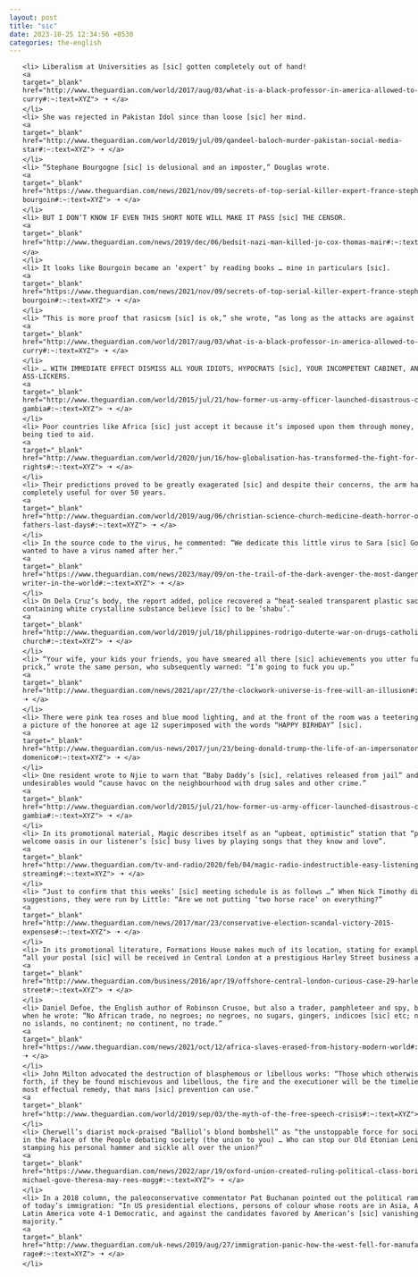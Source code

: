 ```yaml
---
layout: post
title: "sic"
date: 2023-10-25 12:34:56 +0530
categories: the-english
---
```

<style>
    ol {
        width: 800px;
        margin: 0 auto;
    }
ol li {
    font-size: 18px;
    line-height: 1.5;
    padding-bottom: 8px;
}
</style>
<ol>

    <li> Liberalism at Universities as [sic] gotten completely out of hand!
    <a 
    target="_blank" 
    href="http://www.theguardian.com/world/2017/aug/03/what-is-a-black-professor-in-america-allowed-to-say-tommy-j-curry#:~:text=XYZ"> 🠢 </a>
    </li>
    <li> She was rejected in Pakistan Idol since than loose [sic] her mind.
    <a 
    target="_blank" 
    href="http://www.theguardian.com/world/2019/jul/09/qandeel-baloch-murder-pakistan-social-media-star#:~:text=XYZ"> 🠢 </a>
    </li>
    <li> “Stephane Bourgogne [sic] is delusional and an imposter,” Douglas wrote.
    <a 
    target="_blank" 
    href="https://www.theguardian.com/news/2021/nov/09/secrets-of-top-serial-killer-expert-france-stephane-bourgoin#:~:text=XYZ"> 🠢 </a>
    </li>
    <li> BUT I DON’T KNOW IF EVEN THIS SHORT NOTE WILL MAKE IT PASS [sic] THE CENSOR.
    <a 
    target="_blank" 
    href="http://www.theguardian.com/news/2019/dec/06/bedsit-nazi-man-killed-jo-cox-thomas-mair#:~:text=XYZ"> 🠢 </a>
    </li>
    <li> It looks like Bourgoin became an ‘expert’ by reading books … mine in particulars [sic].
    <a 
    target="_blank" 
    href="https://www.theguardian.com/news/2021/nov/09/secrets-of-top-serial-killer-expert-france-stephane-bourgoin#:~:text=XYZ"> 🠢 </a>
    </li>
    <li> “This is more proof that rasicsm [sic] is ok,” she wrote, “as long as the attacks are against whites.”
    <a 
    target="_blank" 
    href="http://www.theguardian.com/world/2017/aug/03/what-is-a-black-professor-in-america-allowed-to-say-tommy-j-curry#:~:text=XYZ"> 🠢 </a>
    </li>
    <li> … WITH IMMEDIATE EFFECT DISMISS ALL YOUR IDIOTS, HYPOCRATS [sic], YOUR INCOMPETENT CABINET, AND ALL YOUR ASS-LICKERS.
    <a 
    target="_blank" 
    href="http://www.theguardian.com/world/2015/jul/21/how-former-us-army-officer-launched-disastrous-coup-the-gambia#:~:text=XYZ"> 🠢 </a>
    </li>
    <li> Poor countries like Africa [sic] just accept it because it’s imposed upon them through money, through being tied to aid.
    <a 
    target="_blank" 
    href="http://www.theguardian.com/world/2020/jun/16/how-globalisation-has-transformed-the-fight-for-lgbtq-rights#:~:text=XYZ"> 🠢 </a>
    </li>
    <li> Their predictions proved to be greatly exagerated [sic] and despite their concerns, the arm has been completely useful for over 50 years.
    <a 
    target="_blank" 
    href="http://www.theguardian.com/world/2019/aug/06/christian-science-church-medicine-death-horror-of-my-fathers-last-days#:~:text=XYZ"> 🠢 </a>
    </li>
    <li> In the source code to the virus, he commented: “We dedicate this little virus to Sara [sic] Gordon, who wanted to have a virus named after her.”
    <a 
    target="_blank" 
    href="https://www.theguardian.com/news/2023/may/09/on-the-trail-of-the-dark-avenger-the-most-dangerous-virus-writer-in-the-world#:~:text=XYZ"> 🠢 </a>
    </li>
    <li> On Dela Cruz’s body, the report added, police recovered a “heat-sealed transparent plastic sachet containing white crystalline substance believe [sic] to be ‘shabu’.”
    <a 
    target="_blank" 
    href="http://www.theguardian.com/world/2019/jul/18/philippines-rodrigo-duterte-war-on-drugs-catholic-church#:~:text=XYZ"> 🠢 </a>
    </li>
    <li> “Your wife, your kids your friends, you have smeared all there [sic] achievements you utter fucking prick,” wrote the same person, who subsequently warned: “I’m going to fuck you up.”
    <a 
    target="_blank" 
    href="http://www.theguardian.com/news/2021/apr/27/the-clockwork-universe-is-free-will-an-illusion#:~:text=XYZ"> 🠢 </a>
    </li>
    <li> There were pink tea roses and blue mood lighting, and at the front of the room was a teetering screen with a picture of the honoree at age 12 superimposed with the words “HAPPY BIRHDAY” [sic].
    <a 
    target="_blank" 
    href="http://www.theguardian.com/us-news/2017/jun/23/being-donald-trump-the-life-of-an-impersonator-john-di-domenico#:~:text=XYZ"> 🠢 </a>
    </li>
    <li> One resident wrote to Njie to warn that “Baby Daddy’s [sic], relatives released from jail” and other undesirables would “cause havoc on the neighbourhood with drug sales and other crime.”
    <a 
    target="_blank" 
    href="http://www.theguardian.com/world/2015/jul/21/how-former-us-army-officer-launched-disastrous-coup-the-gambia#:~:text=XYZ"> 🠢 </a>
    </li>
    <li> In its promotional material, Magic describes itself as an “upbeat, optimistic” station that “provides a welcome oasis in our listener’s [sic] busy lives by playing songs that they know and love”.
    <a 
    target="_blank" 
    href="http://www.theguardian.com/tv-and-radio/2020/feb/04/magic-radio-indestructible-easy-listening-streaming#:~:text=XYZ"> 🠢 </a>
    </li>
    <li> “Just to confirm that this weeks’ [sic] meeting schedule is as follows …” When Nick Timothy did make suggestions, they were run by Little: “Are we not putting ‘two horse race’ on everything?”
    <a 
    target="_blank" 
    href="http://www.theguardian.com/news/2017/mar/23/conservative-election-scandal-victory-2015-expenses#:~:text=XYZ"> 🠢 </a>
    </li>
    <li> In its promotional literature, Formations House makes much of its location, stating for example, that: “all your postal [sic] will be received in Central London at a prestigious Harley Street business address”.
    <a 
    target="_blank" 
    href="http://www.theguardian.com/business/2016/apr/19/offshore-central-london-curious-case-29-harley-street#:~:text=XYZ"> 🠢 </a>
    </li>
    <li> Daniel Defoe, the English author of Robinson Crusoe, but also a trader, pamphleteer and spy, bested both when he wrote: “No African trade, no negroes; no negroes, no sugars, gingers, indicoes [sic] etc; no sugar etc, no islands, no continent; no continent, no trade.”
    <a 
    target="_blank" 
    href="https://www.theguardian.com/news/2021/oct/12/africa-slaves-erased-from-history-modern-world#:~:text=XYZ"> 🠢 </a>
    </li>
    <li> John Milton advocated the destruction of blasphemous or libellous works: “Those which otherwise come forth, if they be found mischievous and libellous, the fire and the executioner will be the timeliest and the most effectual remedy, that mans [sic] prevention can use.”
    <a 
    target="_blank" 
    href="http://www.theguardian.com/world/2019/sep/03/the-myth-of-the-free-speech-crisis#:~:text=XYZ"> 🠢 </a>
    </li>
    <li> Cherwell’s diarist mock-praised “Balliol’s blond bombshell” as “the unstoppable force for socialist [sic] in the Palace of the People debating society (the union to you) … Who can stop our Old Etonian Leninist from stamping his personal hammer and sickle all over the union?”
    <a 
    target="_blank" 
    href="https://www.theguardian.com/news/2022/apr/19/oxford-union-created-ruling-political-class-boris-johnson-michael-gove-theresa-may-rees-mogg#:~:text=XYZ"> 🠢 </a>
    </li>
    <li> In a 2018 column, the paleoconservative commentator Pat Buchanan pointed out the political ramifications of today’s immigration: “In US presidential elections, persons of colour whose roots are in Asia, Africa and Latin America vote 4-1 Democratic, and against the candidates favored by American’s [sic] vanishing white majority.”
    <a 
    target="_blank" 
    href="http://www.theguardian.com/uk-news/2019/aug/27/immigration-panic-how-the-west-fell-for-manufactured-rage#:~:text=XYZ"> 🠢 </a>
    </li>